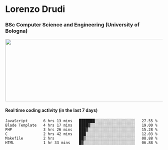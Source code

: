 # Lorenzo Drudi
### BSc Computer Science and Engineering (University of Bologna)

<img src="https://github-readme-stats-lorenzodrudi.vercel.app//api?username=LorenzoDrudi&count_private=true&show_icons=true&theme=gruvbox" height=200px width=550px>

<!---Use wakatime plugins to track the coding time--->
#### Real time coding activity (in the last 7 days)
<!--START_SECTION:waka-->

```text
JavaScript       6 hrs 13 mins   ███████░░░░░░░░░░░░░░░░░░   27.55 %
Blade Template   4 hrs 17 mins   ████▓░░░░░░░░░░░░░░░░░░░░   19.00 %
PHP              3 hrs 26 mins   ███▓░░░░░░░░░░░░░░░░░░░░░   15.28 %
C                2 hrs 42 mins   ███░░░░░░░░░░░░░░░░░░░░░░   12.03 %
Makefile         2 hrs           ██▒░░░░░░░░░░░░░░░░░░░░░░   08.88 %
HTML             1 hr 33 mins    █▓░░░░░░░░░░░░░░░░░░░░░░░   06.88 %
```

<!--END_SECTION:waka-->
